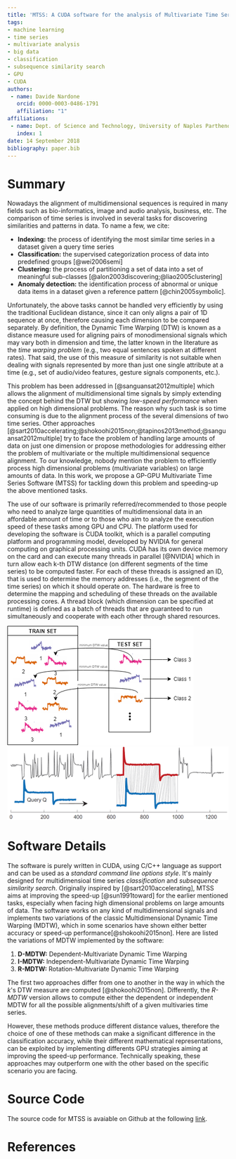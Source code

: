 ```yaml
---
title: 'MTSS: A CUDA software for the analysis of Multivariate Time Series'
tags:
- machine learning
- time series
- multivariate analysis
- big data
- classification
- subsequence similarity search
- GPU
- CUDA
authors:
 - name: Davide Nardone
   orcid: 0000-0003-0486-1791
   affiliation: "1"
affiliations:
 - name: Dept. of Science and Technology, University of Naples Parthenope
   index: 1
date: 14 September 2018
bibliography: paper.bib
---
```


# Summary
Nowadays the alignment of multidimensional sequences is required in many fields such as bio-informatics, image and audio analysis, business, etc. The comparison of time series is involved in several tasks for discovering similarities and patterns in data. To name a few, we cite:

- **Indexing:** the process of identifying the most similar time series in a dataset given a query time series 
- **Classification:** the supervised categorization process of data into predefined groups [@wei2006semi]
- **Clustering:** the process of partitioning a set of data into a set of meaningful sub-classes [@alon2003discovering;@liao2005clustering]
- **Anomaly detection:** the identification process of abnormal or unique data items in a dataset given a reference pattern [@chin2005symbolic].

Unfortunately, the above tasks cannot be handled very efficiently by using the traditional Euclidean distance, since it can only aligns a pair of 1D sequence at once, therefore causing each dimension to be compared separately. By definition, the Dynamic Time Warping (DTW) is known as a distance measure used for aligning pairs of monodimensional signals which may vary both in dimension and time, the latter known in the literature as the *time warping problem* (e.g., two equal sentences spoken at different rates). That said, the use of this measure of similarity is not suitable when dealing with signals represented by more than just one single attribute at a time (e.g., set of audio/video features, gesture signals components, etc.).

This problem has been addressed in [@sanguansat2012multiple] which allows the alignment of multidimensional time signals by simply extending the concept behind the DTW but showing *low-speed performance* when applied on high dimensional problems. The reason why such task is so time consuming is due to the alignment process of the several dimensions of two time series. Other approaches [@sart2010accelerating;@shokoohi2015non;@tapinos2013method;@sanguansat2012multiple] try to face the problem of handling large amounts of data on just one dimension or propose methodologies for addressing either the problem of multivariate or the multiple multidimensional sequence alignment. To our knowledge, nobody mention the problem to efficiently process high dimensional problems (multivariate variables) on large amounts of data. In this work, we propose a GP-GPU Multivariate Time Series Software (MTSS) for tackling down this problem and speeding-up the above mentioned tasks.

The use of our software is primarily referred/recommended to those people who need to analyze large quantities of multidimensional data in an affordable amount of time or to those who aim to analyze the execution speed of these tasks among GPU and CPU. The platform used for developing the software is CUDA toolkit, which is a parallel computing platform and programming model, developed by NVIDIA for general computing on graphical processing units. CUDA has its own device memory on the card and can execute many threads in parallel [@NVIDIA] which in turn allow each k-th DTW distance (on different segments of the time series) to be computed faster. For each of these threads is assigned an ID, that is used to determine the memory addresses (i.e., the segment of the time series) on which it should operate on. The hardware is free to determine the mapping and scheduling of these threads on the available processing cores. A thread block (which dimension can be specified at runtime) is defined as a batch of threads that are guaranteed to run simultaneously and cooperate with each other through shared resources.

![Representation for the classification task](../img/classification.png)
![Representation for the subsequencece similarity search task](../img/sub-seq.PNG) 

# Software Details
The software is purely written in CUDA, using C/C++ language as support and can be used as a *standard command line options style*. It's mainly designed for multidimensioal time series *classification* and *subsequence similarity search*. Originally inspired by [@sart2010accelerating], MTSS aims at improving the speed-up [@sun1991toward] for the earlier mentioned tasks, especially when facing high dimensional problems on large amounts of data. The software works on any kind of multidimensional signals and implements two variations of the classic Multidimensional Dynamic Time Warping (MDTW), which in some scenarios have shown either better accuracy or speed-up performance[@shokoohi2015non]. Here are listed the variations of MDTW implemented by the software:

1. **D-MDTW:** Dependent-Multivariate Dynamic Time Warping
2. **I-MDTW:** Independent-Multivariate Dynamic Time Warping
3. **R-MDTW:** Rotation-Multivariate Dynamic Time Warping

The first two approaches differ from one to another in the way in which the *k*'s DTW measure are computed [@shokoohi2015non]. Differently, the *R-MDTW* version allows to compute either the dependent or independent MDTW for all the possible alignments/shift of a given multivaries time series.

However, these methods produce different distance values, therefore the choice of one of these methods can make a significant difference in the classification accuracy, while their different mathematical representations, can be exploited by implementing differents GPU strategies aiming at improving the speed-up performance. Technically speaking, these approaches may outperform one with the other based on the specific scenario you are facing.

# Source Code
The source code for MTSS is avaiable on Github at the following [link](https://github.com/DavideNardone/MTSS-Multivariate-Time-Series-Sofwtare).

# References
